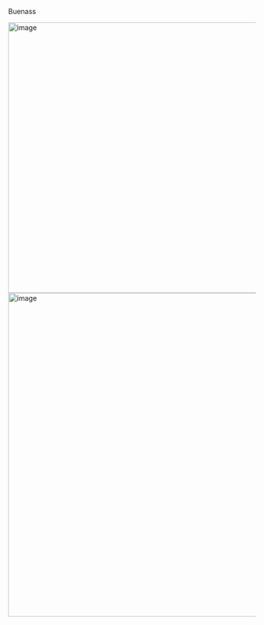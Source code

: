 Buenass

<img width="1590" height="550" alt="image" src="https://github.com/user-attachments/assets/e085f6d6-6ee8-404e-bc9d-0e43baa68190" />


<img width="1892" height="658" alt="image" src="https://github.com/user-attachments/assets/bcf1a43e-728f-472e-b833-0e172257d380" />
